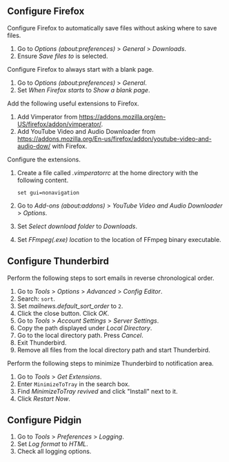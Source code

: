 Configure Firefox
-----------------
Configure Firefox to automatically save files without asking where to
save files.

 1. Go to *Options (about:preferences)* > *General* > *Downloads*.
 2. Ensure *Save files to* is selected.

Configure Firefox to always start with a blank page.

 1. Go to *Options (about:preferences)* > *General*.
 2. Set *When Firefox starts* to *Show a blank page*.

Add the following useful extensions to Firefox.

 1. Add Vimperator from
    <https://addons.mozilla.org/en-US/firefox/addon/vimperator/>.
 2. Add YouTube Video and Audio Downloader from
    <https://addons.mozilla.org/En-us/firefox/addon/youtube-video-and-audio-dow/>
    with Firefox.

Configure the extensions.

 1. Create a file called *.vimperatorrc* at the home directory with the
    following content.

        set gui=nonavigation

 2. Go to *Add-ons (about:addons)* > *YouTube Video and Audio Downloader* >
    *Options*.

 3. Set *Select download folder* to *Downloads*.

 4. Set *FFmpeg(.exe) location* to the location of FFmpeg binary
    executable.


Configure Thunderbird
---------------------
Perform the following steps to sort emails in reverse chronological
order.

 1. Go to *Tools* > *Options* > *Advanced* > *Config Editor*.
 2. Search: `sort`.
 3. Set *mailnews.default_sort_order* to `2`.
 4. Click the close button. Click *OK*.
 5. Go to *Tools* > *Account Settings* > *Server Settings*.
 6. Copy the path displayed under *Local Directory*.
 7. Go to the local directory path. Press *Cancel*.
 8. Exit Thunderbird.
 9. Remove all files from the local directory path and start
    Thunderbird.

Perform the following steps to minimize Thunderbird to notification
area.

 1. Go to *Tools* > *Get Extensions*.
 2. Enter `MinimizeToTray` in the search box.
 3. Find *MinimizeToTray revived* and click "Install" next to it.
 4. Click *Restart Now*.


Configure Pidgin
----------------
 1. Go to *Tools* > *Preferences* > *Logging*.
 2. Set *Log format* to *HTML*.
 3. Check all logging options.
